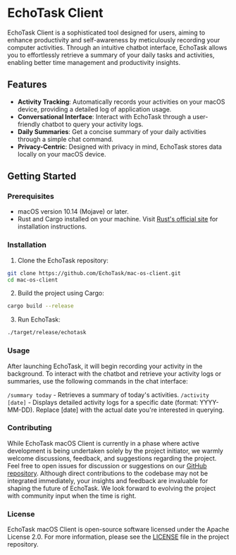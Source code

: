 # EchoTask Client

EchoTask Client is a sophisticated tool designed for users, aiming to enhance productivity and self-awareness by meticulously recording your computer activities. Through an intuitive chatbot interface, EchoTask allows you to effortlessly retrieve a summary of your daily tasks and activities, enabling better time management and productivity insights.

## Features

- **Activity Tracking**: Automatically records your activities on your macOS device, providing a detailed log of application usage.
- **Conversational Interface**: Interact with EchoTask through a user-friendly chatbot to query your activity logs.
- **Daily Summaries**: Get a concise summary of your daily activities through a simple chat command.
- **Privacy-Centric**: Designed with privacy in mind, EchoTask stores data locally on your macOS device.

## Getting Started

### Prerequisites

- macOS version 10.14 (Mojave) or later.
- Rust and Cargo installed on your machine. Visit [Rust's official site](https://www.rust-lang.org/tools/install) for installation instructions.

### Installation

1. Clone the EchoTask repository:

```bash
git clone https://github.com/EchoTask/mac-os-client.git
cd mac-os-client
```

2. Build the project using Cargo:
```bash
cargo build --release
```

3. Run EchoTask:
```bash
./target/release/echotask
```

### Usage
After launching EchoTask, it will begin recording your activity in the background. To interact with the chatbot and retrieve your activity logs or summaries, use the following commands in the chat interface:

`/summary today` - Retrieves a summary of today's activities.
`/activity [date]` - Displays detailed activity logs for a specific date (format: YYYY-MM-DD).
Replace [date] with the actual date you're interested in querying.

### Contributing
While EchoTask macOS Client is currently in a phase where active development is being undertaken solely by the project initiator, we warmly welcome discussions, feedback, and suggestions regarding the project. Feel free to open issues for discussion or suggestions on our [GitHub repository](https://github.com/EchoTask/echo_task_client). Although direct contributions to the codebase may not be integrated immediately, your insights and feedback are invaluable for shaping the future of EchoTask. We look forward to evolving the project with community input when the time is right.

### License
EchoTask macOS Client is open-source software licensed under the Apache License 2.0. For more information, please see the [LICENSE](https://github.com/EchoTask/mac-os-client?tab=Apache-2.0-1-ov-file#readme) file in the project repository.
